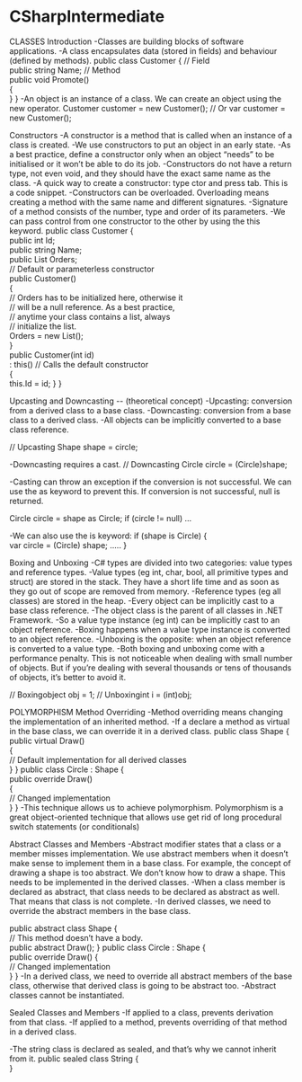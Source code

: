 # CSharpIntermediate

CLASSES Introduction
-Classes are building blocks of software applications. 
-A class encapsulates data (stored in fields) and behaviour (defined by methods).
public class Customer 
{
// Field      
public string Name; 
// Method       
public void Promote()        
 {      
 }
}
-An object is an instance of a class. We can create an object using the new operator. 
Customer customer = new Customer();
// Or
var customer = new Customer();

Constructors
-A constructor is a method that is called when an instance of a class is created.
-We use constructors to put an object in an early state.
-As a best practice, define a constructor only when an object “needs” to be initialised or it won’t be able to do its job.
-Constructors do not have a return type, not even void, and they should have the exact same name as the class. 
-A quick way to create a constructor: type ctor and press tab. This is a code snippet.
-Constructors can be overloaded. Overloading means creating a method with the same name and different signatures. 
-Signature of a method consists of the number, type and order of its parameters.
-We can pass control from one constructor to the other by using the this keyword.
public class Customer 
{       
public int Id;       
public string Name;       
public List<Order> Orders;      
// Default or parameterless constructor       
public Customer()       
  {           
  // Orders has to be initialized here, otherwise it             
  // will be a null reference. As a best practice,             
  // anytime your class contains a list, always            
  // initialize the list.             
  Orders = new List<Order>();       
  }       
  public Customer(int id)          
  : this()  // Calls the default constructor     
  {            
  this.Id = id;
  }
}

Upcasting and Downcasting -- (theoretical concept)
-Upcasting: conversion from a derived class to a base class.
-Downcasting: conversion from a base class to a derived class.
-All objects can be implicitly converted to a base class reference. 

// Upcasting
Shape shape = circle; 

-Downcasting requires a cast.
// Downcasting
Circle circle = (Circle)shape;

-Casting can throw an exception if the conversion is not successful. We can use the as keyword to prevent this. 
If conversion is not successful, null is returned. 

Circle circle = shape as Circle;
if (circle != null) ...

-We can also use the is keyword:
if (shape is Circle)
{    
var circle = (Circle) shape;
.....
}

Boxing and Unboxing
-C# types are divided into two categories: value types and reference types.
-Value types (eg int, char, bool, all primitive types and struct) are stored in the stack. They have a short life time and as soon as they go out of scope are removed from memory.
-Reference types (eg all classes) are stored in the heap. 
-Every object can be implicitly cast to a base class reference. 
-The object class is the parent of all classes in .NET Framework.
-So a value type instance (eg int) can be implicitly cast to an object reference. 
-Boxing happens when a value type instance is converted to an object reference. 
-Unboxing is the opposite: when an object reference is converted to a value type.
-Both boxing and unboxing come with a performance penalty. This is not noticeable when dealing with small number of objects. 
But if you’re dealing with several thousands or tens of thousands of objects, it’s better to avoid it. 

// Boxingobject 
obj = 1; 
// Unboxingint 
i = (int)obj;

POLYMORPHISM
Method Overriding
-Method overriding means changing the implementation of an inherited method.
-If a declare a method as virtual in the base class, we can override it in a derived class.
public class Shape
{  
 public virtual Draw()    
  {        
   // Default implementation for all derived classes   
  }
}
public class Circle : Shape
{          
 public override Draw()    
 {         
 // Changed implementation    
 }
}
-This technique allows us to achieve polymorphism. 
Polymorphism is a great object-oriented technique that allows use get rid of long procedural switch statements (or conditionals)

Abstract Classes and Members
-Abstract modifier states that a class or a member misses implementation. We use abstract members when it doesn’t make sense to implement them in a base class. For example, the concept of drawing a shape is too abstract. We don’t know how to draw a shape. This needs to be implemented in the derived classes.
-When a class member is declared as abstract, that class needs to be declared as abstract as well. That means that class is not complete. 
-In derived classes, we need to override the abstract members in the base class.

public abstract class Shape
{         
// This method doesn’t have a body.     
public abstract Draw();
}
public class Circle : Shape
{          
 public override Draw()
 {      
 // Changed implementation    
 }
}
-In a derived class, we need to override all abstract members of the base class, otherwise that derived class is going to be abstract too.
-Abstract classes cannot be instantiated.

Sealed Classes and Members
-If applied to a class, prevents derivation from that class.
-If applied to a method, prevents overriding of that method in a derived class.

-The string class is declared as sealed, and that’s why we cannot inherit from it.
public sealed class String
 {     
 }
